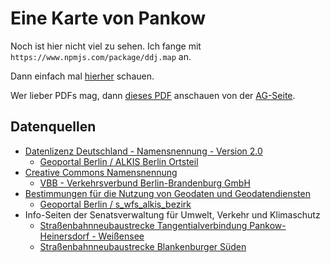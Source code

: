 # Eine Karte von Pankow

Noch ist hier nicht viel zu sehen. Ich fange mit ```https://www.npmjs.com/package/ddj.map``` an.

Dann einfach mal [hierher](https://tursics.de/story/oepnv-pankow/) schauen.

Wer lieber PDFs mag, dann [dieses PDF](https://gruene-pankow.de/userspace/BE/kv_pankow/Wir/in_den_Arbeitsgruppen/AG_Verkehr/21-06-08_Oeffis-Vor_UnserPlanFuerPankow_Beschlussversion.pdf) anschauen von der [AG-Seite](https://gruene-pankow.de/wir/in-pankow/arbeitsgruppen/ag-verkehr/).

## Datenquellen

- [Datenlizenz Deutschland - Namensnennung - Version 2.0](https://www.govdata.de/dl-de/by-2-0)
  - [Geoportal Berlin / ALKIS Berlin Ortsteil](https://fbinter.stadt-berlin.de/fb/index.jsp?loginkey=zoomStart&mapId=ortsteil@senstadt&bbox=364375,5802285,421587,5835248)
- [Creative Commons Namensnennung](http://creativecommons.org/licenses/by/3.0/de/)
  - [VBB - Verkehrsverbund Berlin-Brandenburg GmbH](https://daten.berlin.de/datensaetze/vbb-linienfarben)
- [Bestimmungen für die Nutzung von Geodaten und Geodatendiensten](http://www.stadtentwicklung.berlin.de/geoinformation/download/nutzIII.pdf)
  - [Geoportal Berlin / s_wfs_alkis_bezirk](https://daten.odis-berlin.de/de/dataset/bezirksgrenzen/)
- Info-Seiten der Senatsverwaltung für Umwelt, Verkehr und Klimaschutz
  - [Straßenbahnneubaustrecke Tangentialverbindung Pankow-Heinersdorf - Weißensee](https://www.berlin.de/sen/uvk/verkehr/verkehrsplanung/oeffentlicher-personennahverkehr/projekte-in-planung/pankow-heinersdorf-weissensee/)
  - [Straßenbahnneubaustrecke Blankenburger Süden](https://www.berlin.de/sen/uvk/verkehr/verkehrsplanung/oeffentlicher-personennahverkehr/projekte-in-planung/blankenburger-sueden/)

